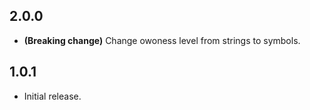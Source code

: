 ## 2.0.0
- **(Breaking change)** Change owoness level from strings to symbols.

## 1.0.1
- Initial release.